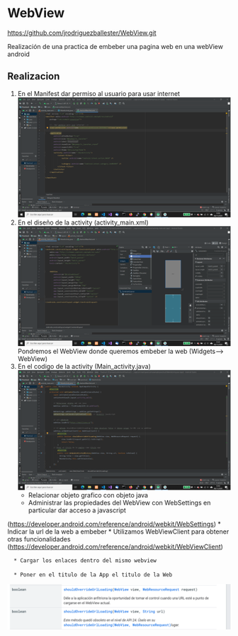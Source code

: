 # WebView

<https://github.com/jrodriguezballester/WebView.git>

Realización de una practica de embeber una pagina web en una webView android

## Realizacion

1) En el Manifest dar permiso al usuario para usar internet
![Screenshot](/imagenes/capt2.png)
2) En el diseño de la activity (activity_main.xml)
![Screenshot](/imagenes/capt1.png)
    Pondremos el WebView  donde queremos embeber la web (Widgets--> WebView)
3) En el codigo de la activity (Main_activity.java)
![Screenshot](/imagenes/capt3.png)
    * Relacionar objeto grafico con objeto java
    * Administrar las propiedades del WebView con WebSettings en particular dar acceso a javascript

 (<https://developer.android.com/reference/android/webkit/WebSettings>)
    * Indicar la url de la web a embeber
    * Utilizamos WebViewClient para obtener otras funcionalidades (<https://developer.android.com/reference/android/webkit/WebViewClient>)

      * Cargar los enlaces dentro del mismo webview

      * Poner en el titulo de la App el titulo de la Web
   ![Screenshot](/imagenes/capt5.png)


